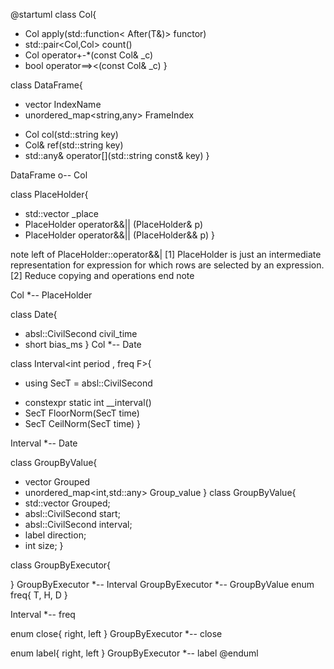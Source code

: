 @startuml
class Col<T>{
+ Col<After> apply(std::function< After(T&)> functor)
+ std::pair<Col<T>,Col<int>> count()
+ Col<T> operator+-*(const Col<T>& _c)
+ bool operator==><(const Col<T>& _c)
}

class DataFrame{
- vector<string> IndexName
- unordered_map<string,any> FrameIndex
+ Col<VAL> col(std::string key)
+ Col<VAL>& ref(std::string key)
+ std::any& operator[](std::string const& key)
}

DataFrame o-- Col

class PlaceHolder{
- std::vector<bool> _place
- PlaceHolder operator&&|| (PlaceHolder& p)
- PlaceHolder operator&&|| (PlaceHolder&& p)
}

note left of PlaceHolder::operator&&|
    [1] PlaceHolder is just an intermediate representation for expression
     for which rows are selected by an expression.
    [2] Reduce copying and operations
end note

Col *-- PlaceHolder

class Date{
- absl::CivilSecond civil_time
- short bias_ms
}
Col *-- Date

class Interval<int period , freq F>{
- using SecT = absl::CivilSecond
+ constexpr static int __interval()
+ SecT FloorNorm(SecT time)
+ SecT CeilNorm(SecT time)
}

Interval *-- Date

class GroupByValue{
- vector<int> Grouped
- unordered_map<int,std::any> Group_value
}
class GroupByValue{
- std::vector<int> Grouped;
- absl::CivilSecond start;
- absl::CivilSecond interval;
- label direction;
- int size;
}


class GroupByExecutor{

}
GroupByExecutor *-- Interval
GroupByExecutor *-- GroupByValue
enum freq{
T,
H,
D
}

Interval *-- freq

enum close{
  right,
  left
}
GroupByExecutor *-- close

enum label{
  right,
  left
}
GroupByExecutor *-- label
@enduml

